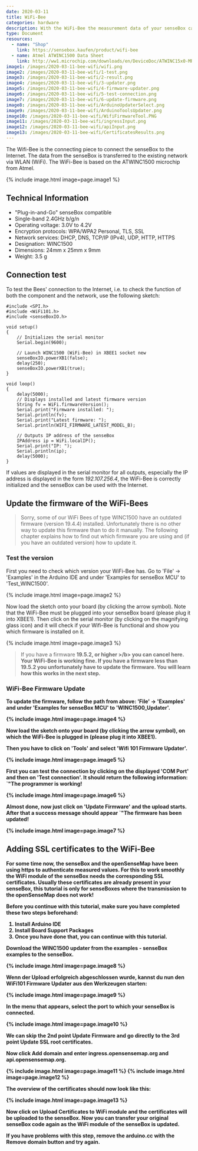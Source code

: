 ```yaml
---
date: 2020-03-11
title: WiFi-Bee
categories: hardware
description: With the WiFi-Bee the measurement data of your senseBox can be transmitted via WiFi.
type: Document
resources:
  - name: "Shop"
    link: https://sensebox.kaufen/product/wifi-bee
  - name: Atmel ATWINC1500 Data Sheet
    link: http://ww1.microchip.com/downloads/en/DeviceDoc/ATWINC15x0-MR210xB-IEEE-802.11-b-g-n-SmartConnect-IoT-Module-Data-Sheet-DS70005304C.pdf
image1: /images/2020-03-11-bee-wifi/wifi.png
image2: /images/2020-03-11-bee-wifi/1-test.png 
image3: /images/2020-03-11-bee-wifi/2-result.png 
image4: /images/2020-03-11-bee-wifi/3-updater.png 
image5: /images/2020-03-11-bee-wifi/4-firmware-updater.png 
image6: /images/2020-03-11-bee-wifi/5-test-connection.png 
image7: /images/2020-03-11-bee-wifi/6-update-firmware.png     
image8: /images/2020-03-11-bee-wifi/ArduinoUpdaterSelect.png     
image9: /images/2020-03-11-bee-wifi/ArduinoToolsUpdater.png     
image10: /images/2020-03-11-bee-wifi/WifiFirmwareTool.PNG     
image11: /images/2020-03-11-bee-wifi/ingressInput.png     
image12: /images/2020-03-11-bee-wifi/apiInput.png     
image13: /images/2020-03-11-bee-wifi/CertificatesResults.png    
---
```

The Wifi-Bee is the connecting piece to connect the senseBox to the Internet. The data from the senseBox is transferred to the existing network via WLAN (WiFi). The WiFi-Bee is based on the ATWINC1500 microchip from Atmel.

{% include image.html image=page.image1 %}

## Technical Information

* "Plug-in-and-Go" senseBox compatible
* Single-band 2.4GHz b/g/n
* Operating voltage: 3.0V to 4.2V
* Encryption protocols: WPA/WPA2 Personal, TLS, SSL
* Network services: DHCP, DNS, TCP/IP (IPv4), UDP, HTTP, HTTPS
* Designation: WINC1500
* Dimensions: 24mm x 25mm x 9mm
* Weight: 3.5 g

## Connection test

To test the Bees' connection to the Internet, i.e. to check the function of both the component and the network, use the following sketch:

```arduino
#include <SPI.h>
#include <WiFi101.h>
#include <senseBoxIO.h>

void setup()
{
    // Initializes the serial monitor
    Serial.begin(9600);

    // Launch WINC1500 (WiFi-Bee) in XBEE1 socket new
    senseBoxIO.powerXB1(false);
    delay(250);
    senseBoxIO.powerXB1(true);
}

void loop()
{
    delay(5000);
    // Displays installed and latest firmware version
    String fv = WiFi.firmwareVersion();
    Serial.print("Firmware installed: ");
    Serial.println(fv);
    Serial.print("Latest firmware: ");
    Serial.println(WIFI_FIRMWARE_LATEST_MODEL_B);

    // Outputs IP address of the senseBox
    IPAddress ip = WiFi.localIP();
    Serial.print("IP: ");
    Serial.println(ip);
    delay(5000);
}
```

If values are displayed in the serial monitor for all outputs, especially the IP address is displayed in the form _192.107.256.4_, the WiFi-Bee is correctly initialized and the senseBox can be used with the Internet.

## Update the firmware of the WiFi-Bees

> Sorry, some of our WiFi Bees of type WINC1500 have an outdated firmware (version 19.4.4) installed. Unfortunately there is no other way to update this firmware than to do it manually. The following chapter explains how to find out which firmware you are using and (if you have an outdated version) how to update it.

### Test the version

First you need to check which version your WiFi-Bee has. Go to 'File' -> 'Examples' in the Arduino IDE and under 'Examples for senseBox MCU' to 'Test_WINC1500'.

{% include image.html image=page.image2 %}

Now load the sketch onto your board (by clicking the arrow symbol). Note that the WiFi-Bee must be plugged into your senseBox board (please plug it into XBEE1). Then click on the serial monitor (by clicking on the magnifying glass icon) and it will check if your Wifi-Bee is functional and show you which firmware is installed on it.

{% include image.html image=page.image3 %}

>If you have a firmware <b>19.5.2, or higher >/b> you can cancel here. Your WiFi-Bee is working fine.
>If you have a firmware <b>less than 19.5.2</b> you unfortunately have to update the firmware. You will learn how this works in the next step.

### WiFi-Bee Firmware Update

To update the firmware, follow the path from above: 'File' -> 'Examples' and under 'Examples for senseBox MCU' to 'WINC1500_Updater'.

{% include image.html image=page.image4 %}

Now load the sketch onto your board (by clicking the arrow symbol), on which the WiFi-Bee is plugged in (please plug it into XBEE1).

Then you have to click on 'Tools' and select 'Wifi 101 Firmware Updater'.

{% include image.html image=page.image5 %}

First you can test the connection by clicking on the displayed 'COM Port' and then on 'Test connection'. It should return the following information: `"The programmer is working!

{% include image.html image=page.image6 %}

Almost done, now just click on 'Update Firmware' and the upload starts. After that a success message should appear `"The firmware has been updated!

{% include image.html image=page.image7 %}


## Adding SSL certificates to the WiFi-Bee

For some time now, the senseBox and the openSenseMap have been using https to authenticate measured values. For this to work smoothly the WiFi module of the senseBox needs the corresponding SSL certificates. Usually these certificates are already present in your senseBox, this tutorial is only for senseBoxes where the transmission to the openSenseMap does not work!

Before you continue with this tutorial, make sure you have completed these two steps beforehand:

1. Install Arduino IDE
2. Install Board Support Packages
3. Once you have done that, you can continue with this tutorial.

Download the WINC1500 updater from the examples - senseBox examples to the senseBox.

{% include image.html image=page.image8 %}

Wenn der Upload erfolgreich abgeschlossen wurde, kannst du nun den WiFi101 Firmware Updater aus den Werkzeugen starten: 

{% include image.html image=page.image9 %}

In the menu that appears, select the port to which your senseBox is connected. 

{% include image.html image=page.image10 %}
 
We can skip the 2nd point Update Firmware and go directly to the 3rd point Update SSL root certificates.

Now click Add domain and enter ingress.opensensemap.org and api.opensensemap.org. 

{% include image.html image=page.image11 %} {% include image.html image=page.image12 %}

The overview of the certificates should now look like this: 

{% include image.html image=page.image13 %}

Now click on **Upload Certificates to WiFi module** and the certificates will be uploaded to the senseBox. Now you can transfer your original senseBox code again as the WiFi module of the senseBox is updated.

If you have problems with this step, remove the arduino.cc with the Remove domain button and try again.
